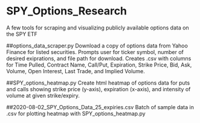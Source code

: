 # SPY_Options_Research
A few tools for scraping and visualizing publicly available options data on the SPY ETF

##options_data_scraper.py
Download a copy of options data from Yahoo Finance for listed securities. Prompts user for ticker symbol, number of desired exiprations, and file path for download. Creates .csv with columns for Time Pulled, Contract Name, Call/Put, Expiration, Strike Price, Bid, Ask, Volume, Open Interest, Last Trade, and Implied Volume. 

##SPY_options_heatmap.py
Create html heatmap of options data for puts and calls showing strike price (y-axis), expiration (x-axis), and intensity of volume at given strike/expiry.

##2020-08-02_SPY_Options_Data_25_expiries.csv
Batch of sample data in .csv for plotting heatmap with SPY_options_heatmap.py
